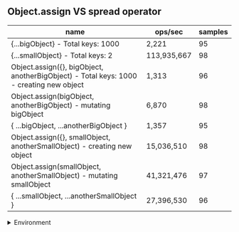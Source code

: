 ## Object.assign VS spread operator

|name|ops/sec|samples|
|-|-|-|
|{...bigObject} - Total keys: 1000|2,221|95|
|{...smallObject} - Total keys: 2|113,935,667|98|
|Object.assign({}, bigObject, anotherBigObject) - Total keys: 1000 - creating new object|1,313|96|
|Object.assign(bigObject, anotherBigObject) - mutating bigObject|6,870|98|
|{ ...bigObject, ...anotherBigObject }|1,357|95|
|Object.assign({}, smallObject, anotherSmallObject) - creating new object|15,036,510|98|
|Object.assign(smallObject, anotherSmallObject) - mutating smallObject|41,321,476|97|
|{ ...smallObject, ...anotherSmallObject }|27,396,530|96|


<details>
<summary>Environment</summary>

* __Machine:__ linux x64 | 4 vCPUs | 15.2GB Mem
* __Run:__ Sat May 04 2024 00:48:44 GMT+0000 (Coordinated Universal Time)
</details>

<!--
{"environment":{"platform":"linux","arch":"x64","cpus":4,"totalMemory":15.245216369628906},"benchmarks":[{"name":"{...bigObject} - Total keys: 1000","opsSec":2221.088485206937,"samples":6},{"name":"{...smallObject} - Total keys: 2","opsSec":113935667.11819702,"samples":5},{"name":"Object.assign({}, bigObject, anotherBigObject) - Total keys: 1000 - creating new object","opsSec":1313.4604802448525,"samples":3},{"name":"Object.assign(bigObject, anotherBigObject) - mutating bigObject","opsSec":6870.387330555989,"samples":3},{"name":"{ ...bigObject, ...anotherBigObject }","opsSec":1357.4735037013336,"samples":4},{"name":"Object.assign({}, smallObject, anotherSmallObject) - creating new object","opsSec":15036509.908074332,"samples":5},{"name":"Object.assign(smallObject, anotherSmallObject) - mutating smallObject","opsSec":41321476.166449405,"samples":6},{"name":"{ ...smallObject, ...anotherSmallObject }","opsSec":27396529.820565604,"samples":7}]}-->
